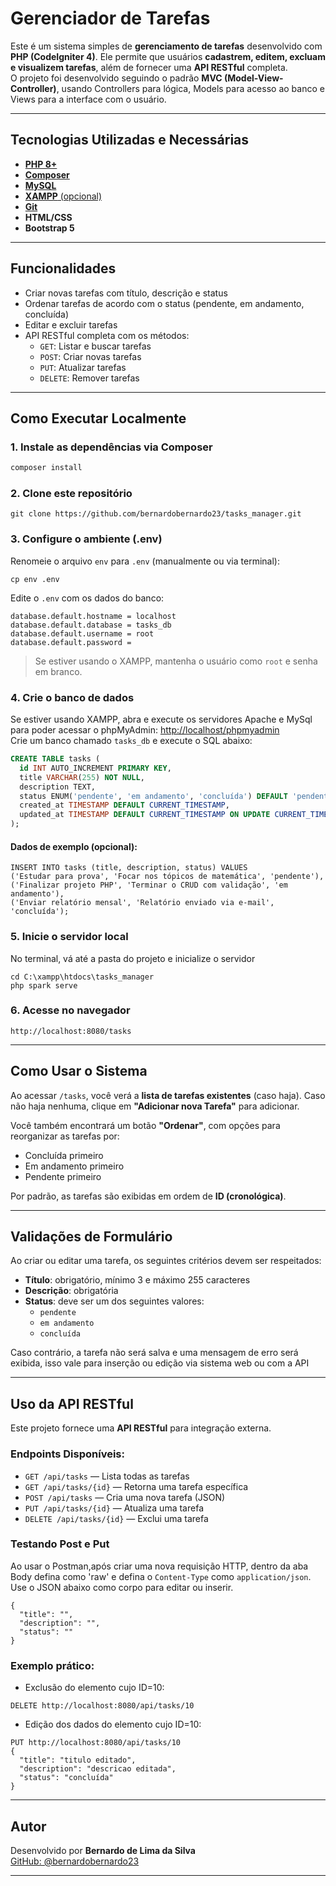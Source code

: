 
#  Gerenciador de Tarefas

Este é um sistema simples de **gerenciamento de tarefas** desenvolvido com **PHP (CodeIgniter 4)**. Ele permite que usuários **cadastrem, editem, excluam e visualizem tarefas**, além de fornecer uma **API RESTful** completa.  
O projeto foi desenvolvido seguindo o padrão **MVC (Model-View-Controller)**, usando Controllers para lógica, Models para acesso ao banco e Views para a interface com o usuário.

---

## Tecnologias Utilizadas e Necessárias

- [**PHP 8+**](https://www.php.net/downloads.php)
- [**Composer**](https://getcomposer.org/download/)
- [**MySQL**](https://dev.mysql.com/downloads/mysql/)
- [**XAMPP** (opcional)](https://www.apachefriends.org/index.html)
- [**Git**](https://git-scm.com/)
- **HTML/CSS**
- **Bootstrap 5**

---

##  Funcionalidades

- Criar novas tarefas com título, descrição e status
- Ordenar tarefas de acordo com o status (pendente, em andamento, concluída)
- Editar e excluir tarefas
- API RESTful completa com os métodos:
  - `GET`: Listar e buscar tarefas
  - `POST`: Criar novas tarefas
  - `PUT`: Atualizar tarefas
  - `DELETE`: Remover tarefas

---

## Como Executar Localmente

### 1. Instale as dependências via Composer

```bash
composer install
```

### 2. Clone este repositório

```
git clone https://github.com/bernardobernardo23/tasks_manager.git
```

### 3. Configure o ambiente (.env)

Renomeie o arquivo `env` para `.env` (manualmente ou via terminal):

```
cp env .env
```

Edite o `.env` com os dados do banco:

```
database.default.hostname = localhost
database.default.database = tasks_db
database.default.username = root
database.default.password =
```

> Se estiver usando o XAMPP, mantenha o usuário como `root` e senha em branco.

### 4. Crie o banco de dados
Se estiver usando XAMPP, abra e execute os servidores Apache e MySql para poder
acessar o phpMyAdmin: [http://localhost/phpmyadmin](http://localhost/phpmyadmin)  
Crie um banco chamado `tasks_db` e execute o SQL abaixo:

```sql
CREATE TABLE tasks (
  id INT AUTO_INCREMENT PRIMARY KEY,
  title VARCHAR(255) NOT NULL,
  description TEXT,
  status ENUM('pendente', 'em andamento', 'concluída') DEFAULT 'pendente',
  created_at TIMESTAMP DEFAULT CURRENT_TIMESTAMP,
  updated_at TIMESTAMP DEFAULT CURRENT_TIMESTAMP ON UPDATE CURRENT_TIMESTAMP
);
```

#### Dados de exemplo (opcional):

```
INSERT INTO tasks (title, description, status) VALUES
('Estudar para prova', 'Focar nos tópicos de matemática', 'pendente'),
('Finalizar projeto PHP', 'Terminar o CRUD com validação', 'em andamento'),
('Enviar relatório mensal', 'Relatório enviado via e-mail', 'concluída');
```

### 5. Inicie o servidor local
No terminal, vá até a pasta do projeto e inicialize o servidor
```
cd C:\xampp\htdocs\tasks_manager
php spark serve
```

### 6. Acesse no navegador

```
http://localhost:8080/tasks
```

---

## Como Usar o Sistema

Ao acessar `/tasks`, você verá a **lista de tarefas existentes** (caso haja). Caso não haja nenhuma, clique em **"Adicionar nova Tarefa"** para adicionar.

Você também encontrará um botão **"Ordenar"**, com opções para reorganizar as tarefas por:

- Concluída primeiro
- Em andamento primeiro
- Pendente primeiro

Por padrão, as tarefas são exibidas em ordem de **ID (cronológica)**.

---

## Validações de Formulário

Ao criar ou editar uma tarefa, os seguintes critérios devem ser respeitados:

- **Título**: obrigatório, mínimo 3 e máximo 255 caracteres
- **Descrição**: obrigatória
- **Status**: deve ser um dos seguintes valores:
  - `pendente`
  - `em andamento`
  - `concluída`

Caso contrário, a tarefa não será salva e uma mensagem de erro será exibida, isso vale para inserção ou edição via sistema web ou com a API

---

##  Uso da API RESTful

Este projeto fornece uma **API RESTful** para integração externa.

### Endpoints Disponíveis:

- `GET /api/tasks` — Lista todas as tarefas
- `GET /api/tasks/{id}` — Retorna uma tarefa específica
- `POST /api/tasks` — Cria uma nova tarefa (JSON)
- `PUT /api/tasks/{id}` — Atualiza uma tarefa
- `DELETE /api/tasks/{id}` — Exclui uma tarefa

###  Testando Post e Put
Ao usar o Postman,após criar uma nova requisição HTTP, dentro da aba Body defina como 'raw' e defina o `Content-Type` como `application/json`.  
Use o JSON abaixo como corpo para editar ou inserir.

```
{
  "title": "",
  "description": "",
  "status": ""
}
```


### Exemplo prático:
- Exclusão do elemento cujo ID=10:
```
DELETE http://localhost:8080/api/tasks/10
```
- Edição dos dados do elemento cujo ID=10:
```
PUT http://localhost:8080/api/tasks/10
{
  "title": "titulo editado",
  "description": "descricao editada",
  "status": "concluída"
}

```

---

## Autor

Desenvolvido por **Bernardo de Lima da Silva**  
[GitHub: @bernardobernardo23](https://github.com/bernardobernardo23)

---


